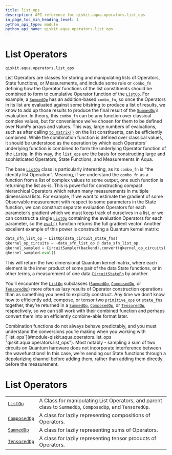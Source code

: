 ```yaml
---
title: list_ops
description: API reference for qiskit.aqua.operators.list_ops
in_page_toc_min_heading_level: 1
python_api_type: module
python_api_name: qiskit.aqua.operators.list_ops
---
```


<span id="module-qiskit.aqua.operators.list_ops" />

<span id="qiskit-aqua-operators-list-ops" />

# List Operators

<span id="module-qiskit.aqua.operators.list_ops" />

`qiskit.aqua.operators.list_ops`

List Operators are classes for storing and manipulating lists of Operators, State functions, or Measurements, and include some rule or `combo_fn` defining how the Operator functions of the list constituents should be combined to form to cumulative Operator function of the [`ListOp`](qiskit.aqua.operators.list_ops.ListOp "qiskit.aqua.operators.list_ops.ListOp"). For example, a [`SummedOp`](qiskit.aqua.operators.list_ops.SummedOp "qiskit.aqua.operators.list_ops.SummedOp") has an addition-based `combo_fn`, so once the Operators in its list are evaluated against some bitstring to produce a list of results, we know to add up those results to produce the final result of the [`SummedOp`](qiskit.aqua.operators.list_ops.SummedOp "qiskit.aqua.operators.list_ops.SummedOp")’s evaluation. In theory, this `combo_fn` can be any function over classical complex values, but for convenience we’ve chosen for them to be defined over NumPy arrays and values. This way, large numbers of evaluations, such as after calling [`to_matrix()`](qiskit.aqua.operators.list_ops.ListOp#to_matrix "qiskit.aqua.operators.list_ops.ListOp.to_matrix") on the list constituents, can be efficiently combined. While the combination function is defined over classical values, it should be understood as the operation by which each Operators’ underlying function is combined to form the underlying Operator function of the [`ListOp`](qiskit.aqua.operators.list_ops.ListOp "qiskit.aqua.operators.list_ops.ListOp"). In this way, the [`list_ops`](#module-qiskit.aqua.operators.list_ops "qiskit.aqua.operators.list_ops") are the basis for constructing large and sophisticated Operators, State Functions, and Measurements in Aqua.

The base [`ListOp`](qiskit.aqua.operators.list_ops.ListOp "qiskit.aqua.operators.list_ops.ListOp") class is particularly interesting, as its `combo_fn` is “the identity list Operation”. Meaning, if we understand the `combo_fn` as a function from a list of complex values to some output, one such function is returning the list as-is. This is powerful for constructing compact hierarchical Operators which return many measurements in multiple dimensional lists. For example, if we want to estimate the gradient of some Observable measurement with respect to some parameters in the State function, we can construct separate evaluation Operators for each parameter’s gradient which we must keep track of ourselves in a list, or we can construct a single [`ListOp`](qiskit.aqua.operators.list_ops.ListOp "qiskit.aqua.operators.list_ops.ListOp") containing the evaluation Operators for each parameter, so the [`eval()`](qiskit.aqua.operators.list_ops.ListOp#eval "qiskit.aqua.operators.list_ops.ListOp.eval") function returns the full gradient vector. Another excellent example of this power is constructing a Quantum kernel matrix:

```python
data_sfn_list_op = ListOp(data_circuit_state_fns)
qkernel_op_circuits = ~data_sfn_list_op @ data_sfn_list_op
qkernel_sampled = CircuitSampler(backend).convert(qkernel_op_circuits)
qkernel_sampled.eval()
```

This will return the two dimensional Quantum kernel matrix, where each element is the inner product of some pair of the data State functions, or in other terms, a measurement of one data [`CircuitStateFn`](qiskit.aqua.operators.state_fns.CircuitStateFn "qiskit.aqua.operators.state_fns.CircuitStateFn") by another.

You’ll encounter the [`ListOp`](qiskit.aqua.operators.list_ops.ListOp "qiskit.aqua.operators.list_ops.ListOp") subclasses ([`SummedOp`](qiskit.aqua.operators.list_ops.SummedOp "qiskit.aqua.operators.list_ops.SummedOp"), [`ComposedOp`](qiskit.aqua.operators.list_ops.ComposedOp "qiskit.aqua.operators.list_ops.ComposedOp"), or [`TensoredOp`](qiskit.aqua.operators.list_ops.TensoredOp "qiskit.aqua.operators.list_ops.TensoredOp")) more often as lazy results of Operator construction operations than as something you need to explicitly construct. Any time we don’t know how to efficiently add, compose, or tensor two [`primitive_ops`](qiskit.aqua.operators.primitive_ops#module-qiskit.aqua.operators.primitive_ops "qiskit.aqua.operators.primitive_ops") or [`state_fns`](qiskit.aqua.operators.state_fns#module-qiskit.aqua.operators.state_fns "qiskit.aqua.operators.state_fns") together, they’re returned in a [`SummedOp`](qiskit.aqua.operators.list_ops.SummedOp "qiskit.aqua.operators.list_ops.SummedOp"), [`ComposedOp`](qiskit.aqua.operators.list_ops.ComposedOp "qiskit.aqua.operators.list_ops.ComposedOp"), or [`TensoredOp`](qiskit.aqua.operators.list_ops.TensoredOp "qiskit.aqua.operators.list_ops.TensoredOp"), respectively, so we can still work with their combined function and perhaps convert them into an efficiently combine-able format later.

<Admonition title="Note" type="note">
  Combination functions do not always behave predictably, and you must understand the conversions you’re making when you working with [`list_ops`](#module-qiskit.aqua.operators.list_ops "qiskit.aqua.operators.list_ops"). Most notably - sampling a sum of two circuits on Quantum hardware does not incorporate interference between the wavefunctions! In this case, we’re sending our State functions through a depolarizing channel before adding them, rather than adding them directly before the measurement.
</Admonition>

# List Operators

|                                                                                                       |                                                                                                          |
| ----------------------------------------------------------------------------------------------------- | -------------------------------------------------------------------------------------------------------- |
| [`ListOp`](qiskit.aqua.operators.list_ops.ListOp "qiskit.aqua.operators.list_ops.ListOp")             | A Class for manipulating List Operators, and parent class to `SummedOp`, `ComposedOp`, and `TensoredOp`. |
| [`ComposedOp`](qiskit.aqua.operators.list_ops.ComposedOp "qiskit.aqua.operators.list_ops.ComposedOp") | A class for lazily representing compositions of Operators.                                               |
| [`SummedOp`](qiskit.aqua.operators.list_ops.SummedOp "qiskit.aqua.operators.list_ops.SummedOp")       | A class for lazily representing sums of Operators.                                                       |
| [`TensoredOp`](qiskit.aqua.operators.list_ops.TensoredOp "qiskit.aqua.operators.list_ops.TensoredOp") | A class for lazily representing tensor products of Operators.                                            |

